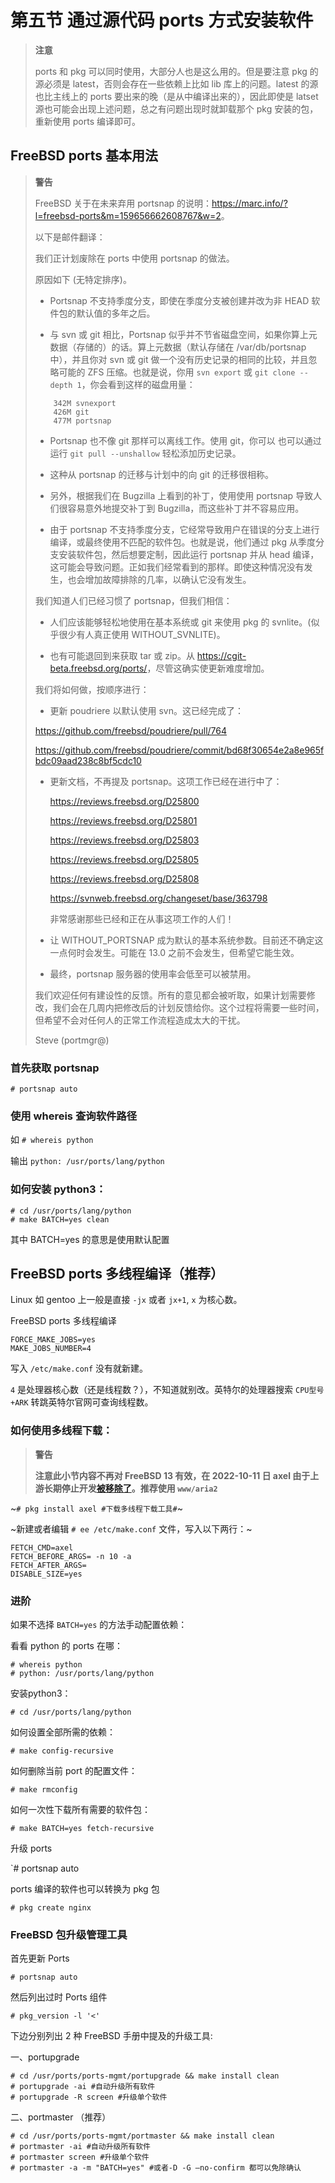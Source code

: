 # 第五节 通过源代码 ports 方式安装软件


>**注意**
>
>ports 和 pkg 可以同时使用，大部分人也是这么用的。但是要注意 pkg 的源必须是 latest，否则会存在一些依赖上比如 lib 库上的问题。latest 的源也比主线上的 ports 要出来的晚（是从中编译出来的），因此即使是 latset 源也可能会出现上述问题，总之有问题出现时就卸载那个 pkg 安装的包，重新使用 ports 编译即可。

## FreeBSD ports 基本用法

>**警告**
>
>FreeBSD 关于在未来弃用 portsnap 的说明：<https://marc.info/?l=freebsd-ports&m=159656662608767&w=2>。
>
>以下是邮件翻译：
>
>我们正计划废除在 ports 中使用 portsnap 的做法。
>
>原因如下 (无特定排序)。
>
>* Portsnap 不支持季度分支，即使在季度分支被创建并改为非 HEAD 软件包的默认值的多年之后。
>
>* 与 svn 或 git 相比，Portsnap 似乎并不节省磁盘空间，如果你算上元数据（存储的）的话。算上元数据（默认存储在 /var/db/portsnap 中），并且你对 svn 或 git 做一个没有历史记录的相同的比较，并且忽略可能的 ZFS 压缩。也就是说，你用 `svn export` 或 `git clone --depth 1`，你会看到这样的磁盘用量：
>
>```
>     342M svnexport
>     426M git
>     477M portsnap
>```
>
>* Portsnap 也不像 git 那样可以离线工作。使用 git，你可以 也可以通过运行 `git pull --unshallow` 轻松添加历史记录。
>
>* 这种从 portsnap 的迁移与计划中的向 git 的迁移很相称。
>
>* 另外，根据我们在 Bugzilla 上看到的补丁，使用使用 portsnap 导致人们很容易意外地提交补丁到 Bugzilla，而这些补丁并不容易应用。
>
>* 由于 portsnap 不支持季度分支，它经常导致用户在错误的分支上进行编译，或最终使用不匹配的软件包。也就是说，他们通过 pkg 从季度分支安装软件包，然后想要定制，因此运行 portsnap 并从 head 编译，这可能会导致问题。正如我们经常看到的那样。即使这种情况没有发生，也会增加故障排除的几率，以确认它没有发生。
>
>我们知道人们已经习惯了 portsnap，但我们相信：
>
>* 人们应该能够轻松地使用在基本系统或 git 来使用 pkg 的 svnlite。(似乎很少有人真正使用 WITHOUT_SVNLITE)。
>
>* 也有可能退回到来获取 tar 或 zip。从 <https://cgit-beta.freebsd.org/ports/>，尽管这确实使更新难度增加。
>
>我们将如何做，按顺序进行：
>
>* 更新 poudriere 以默认使用 svn。这已经完成了：
>
>https://github.com/freebsd/poudriere/pull/764
> 
>https://github.com/freebsd/poudriere/commit/bd68f30654e2a8e965fbdc09aad238c8bf5cdc10
>
>* 更新文档，不再提及 portsnap。这项工作已经在进行中了：
>
>   https://reviews.freebsd.org/D25800
>   
>   https://reviews.freebsd.org/D25801
>   
>   https://reviews.freebsd.org/D25803
>   
>   https://reviews.freebsd.org/D25805
>   
>   https://reviews.freebsd.org/D25808
>   
>   https://svnweb.freebsd.org/changeset/base/363798
>
>   非常感谢那些已经和正在从事这项工作的人们！
>
>* 让 WITHOUT_PORTSNAP 成为默认的基本系统参数。目前还不确定这一点何时会发生。可能在 13.0 之前不会发生，但希望它能生效。
>
>* 最终，portsnap 服务器的使用率会低至可以被禁用。
>
>我们欢迎任何有建设性的反馈。所有的意见都会被听取，如果计划需要修改，我们会在几周内把修改后的计划反馈给你。这个过程将需要一些时间，但希望不会对任何人的正常工作流程造成太大的干扰。
>
>Steve (portmgr@)


### 首先获取 portsnap

`# portsnap auto`

### 使用 whereis 查询软件路径

如 `# whereis python`

输出 `python: /usr/ports/lang/python`

### 如何安装 python3：

```
# cd /usr/ports/lang/python
# make BATCH=yes clean
```

其中 BATCH=yes 的意思是使用默认配置

## FreeBSD ports 多线程编译（推荐）

Linux 如 gentoo 上一般是直接 `-jx` 或者 `jx+1`, `x` 为核心数。

FreeBSD ports 多线程编译

```
FORCE_MAKE_JOBS=yes
MAKE_JOBS_NUMBER=4
```

写入 `/etc/make.conf` 没有就新建。

`4` 是处理器核心数（还是线程数？），不知道就别改。英特尔的处理器搜索 `CPU型号+ARK` 转跳英特尔官网可查询线程数。

### 如何使用多线程下载：

>**警告**
>
>**注意此小节内容不再对 FreeBSD 13 有效，在 2022-10-11 日 axel 由于上游长期停止开发[被移除了](https://www.freshports.org/ftp/axel/)。推荐使用 `www/aria2`**


~`# pkg install axel #下载多线程下载工具#`~

~新建或者编辑 `# ee /etc/make.conf` 文件，写入以下两行：~


```
FETCH_CMD=axel
FETCH_BEFORE_ARGS= -n 10 -a
FETCH_AFTER_ARGS=
DISABLE_SIZE=yes
```


### 进阶

如果不选择 `BATCH=yes` 的方法手动配置依赖：

看看 python 的 ports 在哪：

```
# whereis python
# python: /usr/ports/lang/python
```

安装python3：

`# cd /usr/ports/lang/python`

如何设置全部所需的依赖：

`# make config-recursive`

如何删除当前 port 的配置文件：

`# make rmconfig`

如何一次性下载所有需要的软件包：

`# make BATCH=yes fetch-recursive`

升级 ports

`# portsnap auto

ports 编译的软件也可以转换为 pkg 包

`# pkg create nginx`

### FreeBSD 包升级管理工具

首先更新 Ports 

```
# portsnap auto
```

然后列出过时 Ports 组件
```
# pkg_version -l '<'
```
下边分别列出 2 种 FreeBSD 手册中提及的升级工具:

一、portupgrade

```
# cd /usr/ports/ports-mgmt/portupgrade && make install clean
# portupgrade -ai #自动升级所有软件
# portupgrade -R screen #升级单个软件
```

二、portmaster （推荐）

```
# cd /usr/ports/ports-mgmt/portmaster && make install clean
# portmaster -ai #自动升级所有软件
# portmaster screen #升级单个软件
# portmaster -a -m "BATCH=yes" #或者-D -G –no-confirm 都可以免除确认
```
